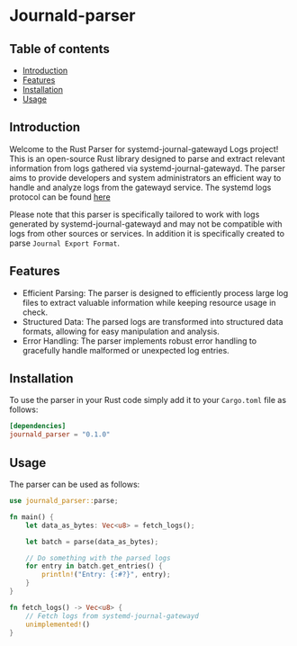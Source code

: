 # Journald-parser

## Table of contents
* [Introduction](#Introduction)
* [Features](#Features)
* [Installation](#Installation)
* [Usage](#Usage)

## Introduction
Welcome to the Rust Parser for systemd-journal-gatewayd Logs project! This is an open-source Rust library designed to parse and extract relevant information from logs gathered via systemd-journal-gatewayd. The parser aims to provide developers and system administrators an efficient way to handle and analyze logs from the gatewayd service. The systemd logs protocol can be found [here](https://systemd.io/JOURNAL_EXPORT_FORMATS/)

Please note that this parser is specifically tailored to work with logs generated by systemd-journal-gatewayd and may not be compatible with logs from other sources or services. In addition it is specifically created to parse `Journal Export Format`.

## Features
* Efficient Parsing: The parser is designed to efficiently process large log files to extract valuable information while keeping resource usage in check.
* Structured Data: The parsed logs are transformed into structured data formats, allowing for easy manipulation and analysis.
* Error Handling: The parser implements robust error handling to gracefully handle malformed or unexpected log entries.

## Installation
To use the parser in your Rust code simply add it to your `Cargo.toml` file as follows:
```toml
[dependencies]
journald_parser = "0.1.0"
```

## Usage
The parser can be used as follows:
```rust
use journald_parser::parse;

fn main() {
    let data_as_bytes: Vec<u8> = fetch_logs();

    let batch = parse(data_as_bytes);

    // Do something with the parsed logs
    for entry in batch.get_entries() {
        println!("Entry: {:#?}", entry);
    }
}

fn fetch_logs() -> Vec<u8> {
    // Fetch logs from systemd-journal-gatewayd
    unimplemented!()
}
```